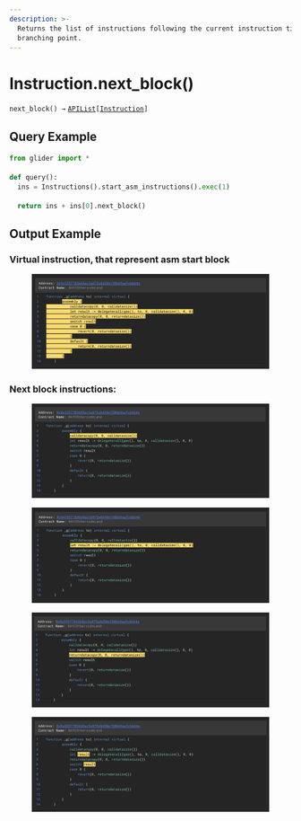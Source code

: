 ```yaml
---
description: >-
  Returns the list of instructions following the current instruction till the
  branching point.
---
```


# Instruction.next\_block()

`next_block() →` [`APIList`](../iterables/apilist.md)`[`[`Instruction`](./)`]`

## Query Example

```python
from glider import *

def query():
  ins = Instructions().start_asm_instructions().exec(1)

  return ins + ins[0].next_block()
```

## Output Example

### Virtual instruction, that represent asm start block

<figure><img src="../../.gitbook/assets/image (1) (1) (1).png" alt=""><figcaption></figcaption></figure>

### Next block instructions:

<figure><img src="../../.gitbook/assets/image (2) (1) (1).png" alt=""><figcaption></figcaption></figure>

<figure><img src="../../.gitbook/assets/image (3) (1).png" alt=""><figcaption></figcaption></figure>

<figure><img src="../../.gitbook/assets/image (4) (1).png" alt=""><figcaption></figcaption></figure>

<figure><img src="../../.gitbook/assets/image (5) (1).png" alt=""><figcaption></figcaption></figure>
